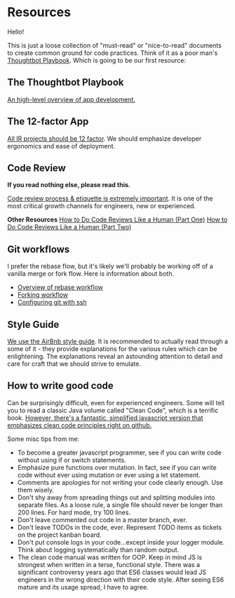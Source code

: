 # Resources

Hello!

This is just a loose collection of "must-read" or "nice-to-read" documents to create common ground for code practices. Think of it as a poor man's [Thoughtbot Playbook](https://thoughtbot.com/playbook). Which is going to be our first resource:

## The Thoughtbot Playbook

[An high-level overview of app development.](https://thoughtbot.com/playbook)

## The 12-factor App

[All IR projects should be 12 factor](https://12factor.net/). We should emphasize developer ergonomics and ease of deployment.

## Code Review

**If you read nothing else, please read this.**

[Code review process & etiquette is extremely important](https://hypothes.is/blog/code-review-in-remote-teams/).
It is one of the most critical growth channels for engineers, new or experienced.

**Other Resources**
[How to Do Code Reviews Like a Human (Part One)](https://mtlynch.io/human-code-reviews-1/)
[How to Do Code Reviews Like a Human (Part Two)](https://mtlynch.io/human-code-reviews-2/)

## Git workflows

I prefer the rebase flow, but it's likely we'll probably be working off of a vanilla merge or fork flow. Here is information about both.

* [Overview of rebase workflow](https://www.atlassian.com/git/tutorials/merging-vs-rebasing)
* [Forking workflow](https://www.atlassian.com/git/tutorials/comparing-workflows/forking-workflow)
* [Configuring git with ssh](https://help.github.com/articles/generating-a-new-ssh-key-and-adding-it-to-the-ssh-agent/)

## Style Guide

[We use the AirBnb style guide](https://github.com/airbnb/javascript). It is recommended to actually read through a some of it - they provide explanations for the various rules which can be enlightening. The explanations reveal an astounding attention to detail and care for craft that we should strive to emulate.

## How to write good code

Can be surprisingly difficult, even for experienced engineers. Some will tell you to read a classic Java volume called "Clean Code", which is a terrific book. [However, there's a fantastic, simplified javascript version that emphasizes clean code principles right on github.](https://github.com/ryanmcdermott/clean-code-javascript)

Some misc tips from me:

* To become a greater javascript programmer, see if you can write code without using if or switch statements.
* Emphasize pure functions over mutation. In fact, see if you can write code without ever using mutation or ever using a let statement.
* Comments are apologies for not writing your code clearly enough. Use them wisely.
* Don't shy away from spreading things out and splitting modules into separate files. As a loose rule, a single file should never be longer than 200 lines. For hard mode, try 100 lines.
* Don't leave commented out code in a master branch, ever.
* Don't leave TODOs in the code, ever. Represent TODO items as tickets on the project kanban board.
* Don't put console logs in your code...except inside your logger module. Think about logging systematically than random output.
* The clean code manual was written for OOP. Keep in mind JS is strongest when written in a terse, functional style. There was a significant controversy years ago that ES6 classes would lead JS engineers in the wrong direction with their code style. After seeing ES6 mature and its usage spread, I have to agree.
